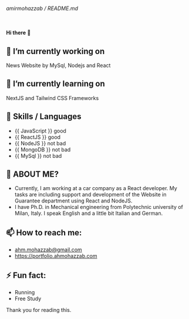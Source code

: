 ###### amirmohazzab / README.md
\
**Hi there** 👋

## 🔭 I’m currently working on
  News Website by MySql, Nodejs and React

## 🌱 I’m currently learning on 
  NextJS and Tailwind CSS Frameworks

## 👯 Skills / Languages
-  {{ JavaScript }} good
-  {{ ReactJS }} good
-  {{ NodeJS }} not bad
-  {{ MongoDB }} not bad
-  {{ MySql }} not bad

## 🤔 ABOUT ME?
-  Currently, I am working at a car company as a React developer. My tasks are including support and development of the Website in Guarantee department using React and NodeJS. 
-  I have Ph.D. in Mechanical engineering from Polytechnic university of Milan, Italy. I speak English and a little bit Italian and German.
  
## 📫 How to reach me: 
-  ahm.mohazzab@gmail.com
-  https://portfolio.ahmohazzab.com

## ⚡ Fun fact:
-  Running
-  Free Study

Thank you for reading this.
